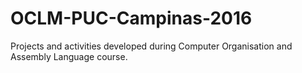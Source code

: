 # OCLM-PUC-Campinas-2016
Projects and activities developed during Computer Organisation and Assembly Language course.
